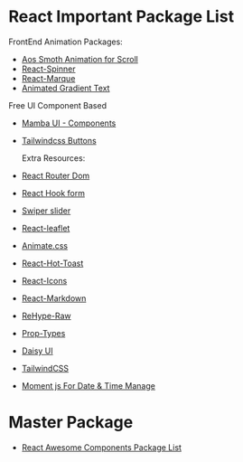 # React Important Package List

FrontEnd Animation Packages:

- [Aos Smoth Animation for Scroll](https://michalsnik.github.io/aos/)
- [React-Spinner](https://www.npmjs.com/package/react-spinners)
- [React-Marque](https://www.react-fast-marquee.com/)
- [Animated Gradient Text](https://www.andrealves.dev/blog/how-to-make-an-animated-gradient-text-with-tailwindcss/)

Free UI Component Based

- [Mamba UI - Components](https://mambaui.com/components)
- [Tailwindcss Buttons](https://devdojo.com/tailwindcss/buttons)

  Extra Resources:

- [React Router Dom](https://reactrouter.com/en/main)
- [React Hook form](https://react-hook-form.com/)
- [Swiper slider](https://swiperjs.com/)
- [React-leaflet](https://react-leaflet.js.org/)
- [Animate.css](https://animate.style/)
- [React-Hot-Toast](https://react-hot-toast.com/)
- [React-Icons](https://react-icons.github.io/react-icons/)
- [React-Markdown](https://www.npmjs.com/package/react-markdown)
- [ReHype-Raw](https://www.npmjs.com/package/rehype-raw)
- [Prop-Types](https://www.npmjs.com/package/prop-types)
- [Daisy UI](https://daisyui.com/)
- [TailwindCSS](https://tailwindcss.com/)
- [Moment js For Date & Time Manage](https://momentjs.com/)

# Master Package

- [React Awesome Components Package List](https://github.com/brillout/awesome-react-components)
